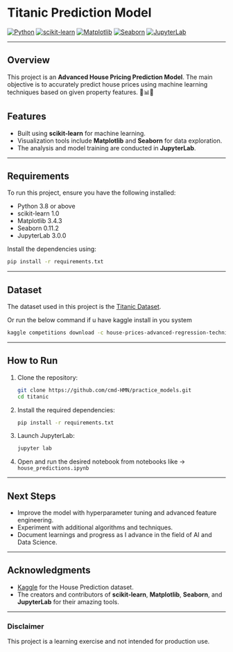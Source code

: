 # Titanic Prediction Model

[![Python](https://img.shields.io/badge/Python-3.8%2B-blue)](https://www.python.org/)
[![scikit-learn](https://img.shields.io/badge/scikit--learn-1.0-orange)](https://scikit-learn.org/)
[![Matplotlib](https://img.shields.io/badge/Matplotlib-3.4.3-yellow)](https://matplotlib.org/)
[![Seaborn](https://img.shields.io/badge/Seaborn-0.11.2-blueviolet)](https://seaborn.pydata.org/)
[![JupyterLab](https://img.shields.io/badge/JupyterLab-3.0.0-green)](https://jupyter.org/)

---

## Overview

This project is an **Advanced House Pricing Prediction Model**. The main objective is to accurately predict house prices using machine learning techniques based on given property features. 🏡📊🚀 

## Features

- Built using **scikit-learn** for machine learning.
- Visualization tools include **Matplotlib** and **Seaborn** for data exploration.
- The analysis and model training are conducted in **JupyterLab**.

---

## Requirements

To run this project, ensure you have the following installed:

- Python 3.8 or above
- scikit-learn 1.0
- Matplotlib 3.4.3
- Seaborn 0.11.2
- JupyterLab 3.0.0

Install the dependencies using:

```bash
pip install -r requirements.txt
```

---

## Dataset

The dataset used in this project is the [Titanic Dataset](https://www.kaggle.com/c/house-prices-advanced-regression-techniques).

Or run the below command if u have kaggle install in you system

```bash
kaggle competitions download -c house-prices-advanced-regression-techniques
```

---

## How to Run

1. Clone the repository:

    ```bash
    git clone https://github.com/cmd-HMN/practice_models.git
    cd titanic
    ```

2. Install the required dependencies:

    ```bash
    pip install -r requirements.txt
    ```

3. Launch JupyterLab:

    ```bash
    jupyter lab
    ```

4. Open and run the desired notebook from notebooks like -> `house_predictions.ipynb`

---

## Next Steps

- Improve the model with hyperparameter tuning and advanced feature engineering.
- Experiment with additional algorithms and techniques.
- Document learnings and progress as I advance in the field of AI and Data Science.

---

## Acknowledgments 

- [Kaggle](https://www.kaggle.com/) for the House Prediction dataset.
- The creators and contributors of **scikit-learn**, **Matplotlib**, **Seaborn**, and **JupyterLab** for their amazing tools.

---

### Disclaimer
This project is a learning exercise and not intended for production use.

